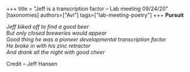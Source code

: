+++
title = "Jeff is a transcription factor – Lab meeting 09/24/20"
[taxonomies]
authors=["Avi"]
tags=["lab-meeting-poetry"]
+++
**Pursuit**

*Jeff biked off to find a good beer\
But only closed breweries would appear\
Good thing he was a pioneer developmental transcription factor\
He broke in with his zinc retractor\
And drank all the night with good cheer*

Credit – Jeff Hansen